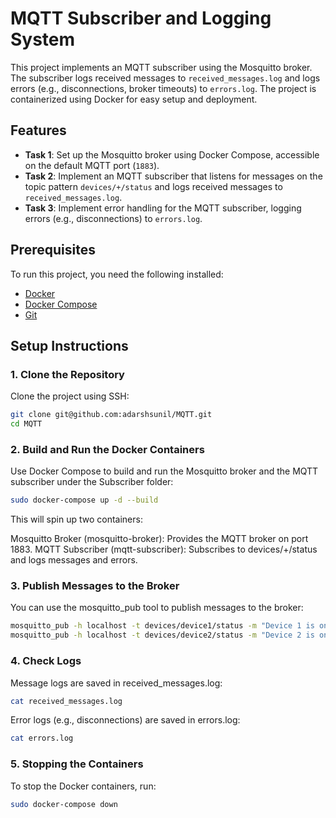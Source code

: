 # MQTT Subscriber and Logging System

This project implements an MQTT subscriber using the Mosquitto broker. The subscriber logs received messages to `received_messages.log` and logs errors (e.g., disconnections, broker timeouts) to `errors.log`. The project is containerized using Docker for easy setup and deployment.

## Features

- **Task 1**: Set up the Mosquitto broker using Docker Compose, accessible on the default MQTT port (`1883`).
- **Task 2**: Implement an MQTT subscriber that listens for messages on the topic pattern `devices/+/status` and logs received messages to `received_messages.log`.
- **Task 3**: Implement error handling for the MQTT subscriber, logging errors (e.g., disconnections) to `errors.log`.

## Prerequisites

To run this project, you need the following installed:

- [Docker](https://docs.docker.com/get-docker/)
- [Docker Compose](https://docs.docker.com/compose/install/)
- [Git](https://git-scm.com/)

## Setup Instructions

### 1. Clone the Repository

Clone the project using SSH:

```bash
git clone git@github.com:adarshsunil/MQTT.git
cd MQTT
```
### 2. Build and Run the Docker Containers
Use Docker Compose to build and run the Mosquitto broker and the MQTT subscriber under the Subscriber folder:
```bash
sudo docker-compose up -d --build
```

This will spin up two containers:

Mosquitto Broker (mosquitto-broker): Provides the MQTT broker on port 1883.
MQTT Subscriber (mqtt-subscriber): Subscribes to devices/+/status and logs messages and errors.

### 3. Publish Messages to the Broker
You can use the mosquitto_pub tool to publish messages to the broker:
```bash
mosquitto_pub -h localhost -t devices/device1/status -m "Device 1 is online"
mosquitto_pub -h localhost -t devices/device2/status -m "Device 2 is online"
```

### 4. Check Logs
Message logs are saved in received_messages.log:

```bash
cat received_messages.log
```
Error logs (e.g., disconnections) are saved in errors.log:

```bash
cat errors.log
```
### 5. Stopping the Containers
To stop the Docker containers, run:
```bash
sudo docker-compose down
```
